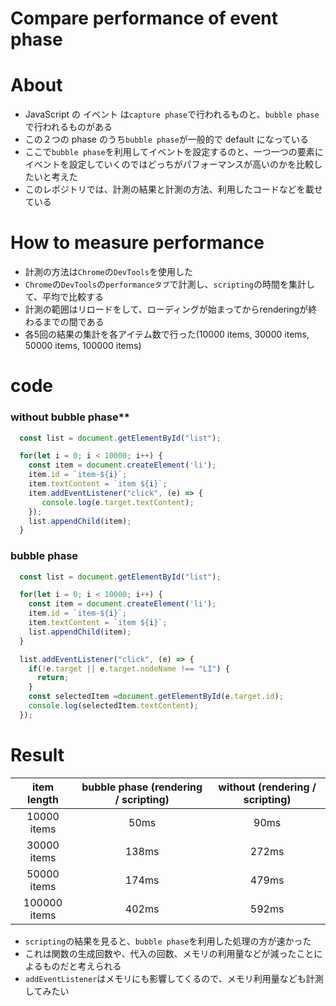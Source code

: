 # Compare performance of event phase

# About
- JavaScript の イベント は`capture phase`で行われるものと、`bubble phase`で行われるものがある
- この２つの phase のうち`bubble phase`が一般的で default になっている
- ここで`bubble phase`を利用してイベントを設定するのと、一つ一つの要素にイベントを設定していくのではどっちがパフォーマンスが高いのかを比較したいと考えた
- このレポジトリでは、計測の結果と計測の方法、利用したコードなどを載せている

# How to measure performance
- 計測の方法は`Chrome`の`DevTools`を使用した
- `Chrome`の`DevTools`の`performanceタブ`で計測し、`scripting`の時間を集計して、平均で比較する
- 計測の範囲はリロードをして、ローディングが始まってからrenderingが終わるまでの間である
- 各5回の結果の集計を各アイテム数で行った(10000 items, 30000 items, 50000 items, 100000 items)

# code
### without bubble phase**
```js
  const list = document.getElementById("list");

  for(let i = 0; i < 10000; i++) {
    const item = document.createElement('li');
    item.id = `item-${i}`;
    item.textContent = `item ${i}`;
    item.addEventListener("click", (e) => {
       console.log(e.target.textContent);
    });
    list.appendChild(item);
  }
```

### bubble phase
```js
  const list = document.getElementById("list");

  for(let i = 0; i < 10000; i++) {
    const item = document.createElement('li');
    item.id = `item-${i}`;
    item.textContent = `item ${i}`;
    list.appendChild(item);
  }

  list.addEventListener("click", (e) => {
    if(!e.target || e.target.nodeName !== "LI") {
      return;
    }
    const selectedItem =document.getElementById(e.target.id);
    console.log(selectedItem.textContent);
  });
```

# Result

| item length | bubble phase (rendering / scripting) | without (rendering / scripting) |
| :---: | :---: | :---: |
| 10000 items | 50ms | 90ms |
| 30000 items | 138ms | 272ms |
| 50000 items | 174ms | 479ms |
| 100000 items | 402ms | 592ms |

- `scripting`の結果を見ると、`bubble phase`を利用した処理の方が速かった
- これは関数の生成回数や、代入の回数、メモリの利用量などが減ったことによるものだと考えられる
- `addEventListener`はメモリにも影響してくるので、メモリ利用量なども計測してみたい
